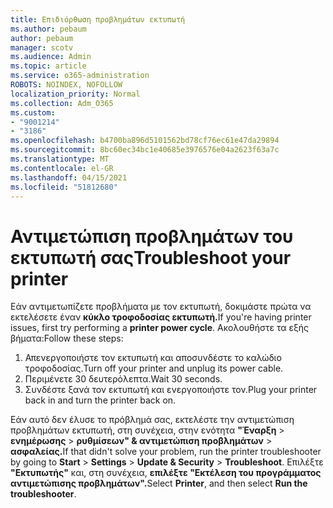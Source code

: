 ```yaml
---
title: Επιδιόρθωση προβλημάτων εκτυπωτή
ms.author: pebaum
author: pebaum
manager: scotv
ms.audience: Admin
ms.topic: article
ms.service: o365-administration
ROBOTS: NOINDEX, NOFOLLOW
localization_priority: Normal
ms.collection: Adm_O365
ms.custom:
- "9001214"
- "3186"
ms.openlocfilehash: b4700ba896d5101562bd78cf76ec61e47da29894
ms.sourcegitcommit: 8bc60ec34bc1e40685e3976576e04a2623f63a7c
ms.translationtype: MT
ms.contentlocale: el-GR
ms.lasthandoff: 04/15/2021
ms.locfileid: "51812680"
---
```

# <a name="troubleshoot-your-printer"></a><span data-ttu-id="a937a-102">Αντιμετώπιση προβλημάτων του εκτυπωτή σας</span><span class="sxs-lookup"><span data-stu-id="a937a-102">Troubleshoot your printer</span></span>

<span data-ttu-id="a937a-103">Εάν αντιμετωπίζετε προβλήματα με τον εκτυπωτή, δοκιμάστε πρώτα να εκτελέσετε έναν **κύκλο τροφοδοσίας εκτυπωτή.**</span><span class="sxs-lookup"><span data-stu-id="a937a-103">If you're having printer issues, first try performing a **printer power cycle**.</span></span> <span data-ttu-id="a937a-104">Ακολουθήστε τα εξής βήματα:</span><span class="sxs-lookup"><span data-stu-id="a937a-104">Follow these steps:</span></span>

1. <span data-ttu-id="a937a-105">Απενεργοποιήστε τον εκτυπωτή και αποσυνδέστε το καλώδιο τροφοδοσίας.</span><span class="sxs-lookup"><span data-stu-id="a937a-105">Turn off your printer and unplug its power cable.</span></span>
2. <span data-ttu-id="a937a-106">Περιμένετε 30 δευτερόλεπτα.</span><span class="sxs-lookup"><span data-stu-id="a937a-106">Wait 30 seconds.</span></span>
3. <span data-ttu-id="a937a-107">Συνδέστε ξανά τον εκτυπωτή και ενεργοποιήστε τον.</span><span class="sxs-lookup"><span data-stu-id="a937a-107">Plug your printer back in and turn the printer back on.</span></span>

<span data-ttu-id="a937a-108">Εάν αυτό δεν έλυσε το πρόβλημά σας, εκτελέστε την αντιμετώπιση προβλημάτων εκτυπωτή, στη συνέχεια, στην ενότητα **"Έναρξη**  >  **ενημέρωσης**  >  **ρυθμίσεων" & αντιμετώπιση προβλημάτων**  >  **ασφαλείας.**</span><span class="sxs-lookup"><span data-stu-id="a937a-108">If that didn't solve your problem, run the printer troubleshooter by going to **Start** > **Settings** > **Update & Security** > **Troubleshoot**.</span></span> <span data-ttu-id="a937a-109">Επιλέξτε **"Εκτυπωτής"** και, στη συνέχεια, **επιλέξτε "Εκτέλεση του προγράμματος αντιμετώπισης προβλημάτων".**</span><span class="sxs-lookup"><span data-stu-id="a937a-109">Select **Printer**, and then select **Run the troubleshooter**.</span></span>